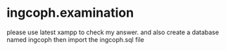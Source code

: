 # ingcoph.examination

please use latest xampp to check my answer.
and also create a database named ingcoph then import the ingcoph.sql file
